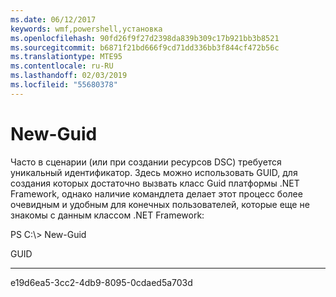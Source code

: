 ```yaml
---
ms.date: 06/12/2017
keywords: wmf,powershell,установка
ms.openlocfilehash: 90fd26f9f27d2398da839b309c17b921bb3b8521
ms.sourcegitcommit: b6871f21bd666f9cd71dd336bb3f844cf472b56c
ms.translationtype: MTE95
ms.contentlocale: ru-RU
ms.lasthandoff: 02/03/2019
ms.locfileid: "55680378"
---
```

# <a name="new-guid"></a>New-Guid
Часто в сценарии (или при создании ресурсов DSC) требуется уникальный идентификатор. Здесь можно использовать GUID, для создания которых достаточно вызвать класс Guid платформы .NET Framework, однако наличие командлета делает этот процесс более очевидным и удобным для конечных пользователей, которые еще не знакомы с данным классом .NET Framework:

PS C:\\&gt; New-Guid

GUID

----

e19d6ea5-3cc2-4db9-8095-0cdaed5a703d
